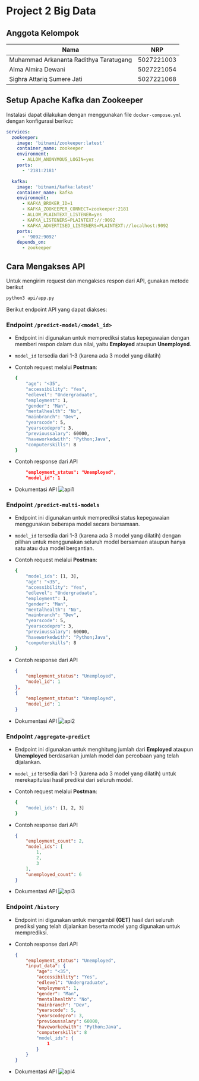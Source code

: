 # Project 2 Big Data

## Anggota Kelompok
| Nama                            | NRP        |
| ------------------------------- | ---------- |
| Muhammad Arkananta Radithya Taratugang    | 5027221003 |
| Alma Almira Dewani                        | 5027221054 |
| Sighra Attariq Sumere Jati                | 5027221068 |

## Setup Apache Kafka dan Zookeeper
Instalasi dapat dilakukan dengan menggunakan file `docker-compose.yml` dengan konfigurasi berikut:

```yaml
services:
  zookeeper:
    image: 'bitnami/zookeeper:latest'
    container_name: zookeeper
    environment:
      - ALLOW_ANONYMOUS_LOGIN=yes
    ports:
      - '2181:2181'

  kafka:
    image: 'bitnami/kafka:latest'
    container_name: kafka
    environment:
      - KAFKA_BROKER_ID=1
      - KAFKA_ZOOKEEPER_CONNECT=zookeeper:2181
      - ALLOW_PLAINTEXT_LISTENER=yes
      - KAFKA_LISTENERS=PLAINTEXT://:9092
      - KAFKA_ADVERTISED_LISTENERS=PLAINTEXT://localhost:9092
    ports:
      - '9092:9092'
    depends_on:
      - zookeeper

```

## Cara Mengakses API
Untuk mengirim request dan mengakses respon dari API, gunakan metode berikut

```bash
python3 api/app.py
```

Berikut endpoint API yang dapat diakses:

### Endpoint `/predict-model/<model_id>`
- Endpoint ini digunakan untuk memprediksi status kepegawaian dengan memberi respon dalam dua nilai, yaitu **Employed** ataupun **Unemployed**.

- `model_id` tersedia dari 1-3 (karena ada 3 model yang dilatih)

- Contoh request melalui **Postman**:
    ```bash
    { 
        "age": "<35",
        "accessibility": "Yes",
        "edlevel": "Undergraduate",
        "employment": 1,
        "gender": "Man",
        "mentalhealth": "No",
        "mainbranch": "Dev",
        "yearscode": 5,
        "yearscodepro": 3,
        "previoussalary": 60000,
        "haveworkedwith": "Python;Java",
        "computerskills": 8
	}
    ```

- Contoh response dari API
    ```json
        "employment_status": "Unemployed",
        "model_id": 1
    ```

- Dokumentasi API
![api1](images/api1.jpeg)

### Endpoint `/predict-multi-models`
- Endpoint ini digunakan untuk memprediksi status kepegawaian menggunakan beberapa model secara bersamaan.

- `model_id` tersedia dari 1-3 (karena ada 3 model yang dilatih) dengan pilihan untuk menggunakan seluruh model bersamaan ataupun hanya satu atau dua model bergantian.

- Contoh request melalui **Postman**:
    ```bash
    { 
        "model_ids": [1, 3], 
        "age": "<35",
        "accessibility": "Yes",
        "edlevel": "Undergraduate",
        "employment": 1,
        "gender": "Man",
        "mentalhealth": "No",
        "mainbranch": "Dev",
        "yearscode": 5,
        "yearscodepro": 3,
        "previoussalary": 60000,
        "haveworkedwith": "Python;Java",
        "computerskills": 8
	}
    ```

- Contoh response dari API
    ```json
    {
        "employment_status": "Unemployed",
        "model_id": 1
    },
    {
        "employment_status": "Unemployed",
        "model_id": 1
    }
    ```

- Dokumentasi API
![api2](images/api2.jpeg)

### Endpoint `/aggregate-predict`
- Endpoint ini digunakan untuk menghitung jumlah dari **Employed** ataupun **Unemployed** berdasarkan jumlah model dan percobaan yang telah dijalankan.

- `model_id` tersedia dari 1-3 (karena ada 3 model yang dilatih) untuk merekapitulasi hasil prediksi dari seluruh model.

- Contoh request melalui **Postman**:
    ```bash
    { 
        "model_ids": [1, 2, 3]
	}
    ```

- Contoh response dari API
    ```json
    {
        "employment_count": 2,
        "model_ids": [
            1,
            2,
            3
        ],
        "unemployed_count": 6
    }
    ```

- Dokumentasi API
![api3](images/api3.jpeg)

### Endpoint `/history`
- Endpoint ini digunakan untuk mengambil **(GET)** hasil dari seluruh prediksi yang telah dijalankan beserta model yang digunakan untuk memprediksi.


- Contoh response dari API
    ```json
    { 
        "employment_status": "Unemployed",
        "input_data": {
            "age": "<35",
            "accessibility": "Yes",
            "edlevel": "Undergraduate",
            "employment": 1,
            "gender": "Man",
            "mentalhealth": "No",
            "mainbranch": "Dev",
            "yearscode": 5,
            "yearscodepro": 3,
            "previoussalary": 60000,
            "haveworkedwith": "Python;Java",
            "computerskills": 8
            "model_ids": {
                1
            }
        }
	}
    ```

- Dokumentasi API
![api4](images/api4.jpeg)